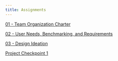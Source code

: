 ```yaml
---
title: Assignments
---
```

[01 - Team Organization Charter](EGR-314-Team-307/Team%20Organization/Team%20Organization.md)

[02 - User Needs, Benchmarking, and Requirements](EGR-314-Team-307/User%20Needs,%20Benchmarking,%20and%20Requirements/NeedsBenchmarkingRequirements.md)

[03 - Design Ideation](EGR-314-Team-307/Design%20Ideation/DesignIdeation.md)

[Project Checkpoint 1](EGR-314-Team-307/Checkpoint1.md)
